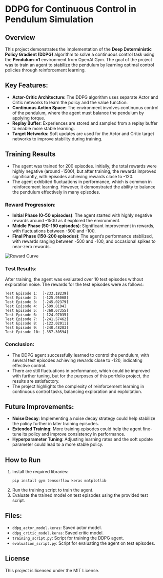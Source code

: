 
# DDPG for Continuous Control in Pendulum Simulation

## Overview
This project demonstrates the implementation of the **Deep Deterministic Policy Gradient (DDPG)** algorithm to solve a continuous control task using the **Pendulum-v1** environment from OpenAI Gym. The goal of the project was to train an agent to stabilize the pendulum by learning optimal control policies through reinforcement learning.

## Key Features:
- **Actor-Critic Architecture**: The DDPG algorithm uses separate Actor and Critic networks to learn the policy and the value function.
- **Continuous Action Space**: The environment involves continuous control of the pendulum, where the agent must balance the pendulum by applying torque.
- **Replay Buffer**: Experiences are stored and sampled from a replay buffer to enable more stable learning.
- **Target Networks**: Soft updates are used for the Actor and Critic target networks to improve stability during training.

## Training Results
- The agent was trained for 200 episodes. Initially, the total rewards were highly negative (around -1500), but after training, the rewards improved significantly, with episodes achieving rewards close to -120.
- The agent exhibited fluctuations in performance, which is common in reinforcement learning. However, it demonstrated the ability to balance the pendulum effectively in many episodes.

### Reward Progression:
- **Initial Phase (0-50 episodes)**: The agent started with highly negative rewards around -1500 as it explored the environment.
- **Middle Phase (50-150 episodes)**: Significant improvement in rewards, with fluctuations between -500 and -100.
- **Final Phase (150-200 episodes)**: The agent’s performance stabilized, with rewards ranging between -500 and -100, and occasional spikes to near-zero rewards.

![Reward Curve](reward_curve.png)  <!-- Add your reward curve image here -->

### Test Results:
After training, the agent was evaluated over 10 test episodes without exploration noise. The rewards for the test episodes were as follows:

```
Test Episode 1:  [-233.18239]
Test Episode 2:  [-125.95068]
Test Episode 3:  [-245.02379]
Test Episode 4:  [-599.8194]
Test Episode 5:  [-368.67355]
Test Episode 6:  [-124.97035]
Test Episode 7:  [-241.57462]
Test Episode 8:  [-122.02011]
Test Episode 9:  [-240.48283]
Test Episode 10: [-357.30594]
```

### Conclusion:
- The DDPG agent successfully learned to control the pendulum, with several test episodes achieving rewards close to -120, indicating effective control. 
- There are still fluctuations in performance, which could be improved with further tuning, but for the purposes of this portfolio project, the results are satisfactory.
- The project highlights the complexity of reinforcement learning in continuous control tasks, balancing exploration and exploitation.

## Future Improvements:
- **Noise Decay**: Implementing a noise decay strategy could help stabilize the policy further in later training episodes.
- **Extended Training**: More training episodes could help the agent fine-tune its policy and improve consistency in performance.
- **Hyperparameter Tuning**: Adjusting learning rates and the soft update parameter could lead to a more stable policy.

## How to Run
1. Install the required libraries:
   ```bash
   pip install gym tensorflow keras matplotlib
   ```
2. Run the training script to train the agent.
3. Evaluate the trained model on test episodes using the provided test script.

## Files:
- `ddpg_actor_model.keras`: Saved actor model.
- `ddpg_critic_model.keras`: Saved critic model.
- `training_script.py`: Script for training the DDPG agent.
- `evaluation_script.py`: Script for evaluating the agent on test episodes.

## License
This project is licensed under the MIT License.

